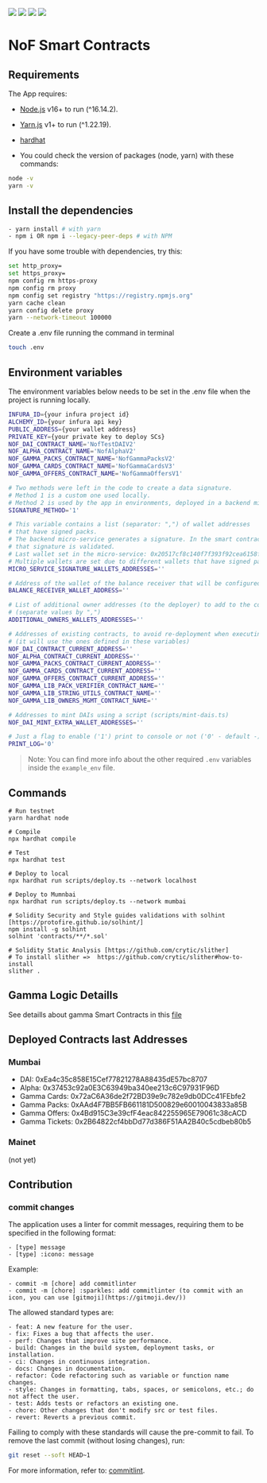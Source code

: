 ![](https://img.shields.io/badge/Solidity-informational?style=flat&logo=solidity&logoColor=white&color=6aa6f8)
![](https://img.shields.io/badge/Hardhat-informational?style=flat&logo=hardhat&logoColor=white&color=6aa6f8)
![](https://img.shields.io/badge/JavaScript-informational?style=flat&logo=javascript&logoColor=white&color=6aa6f8)
![](https://img.shields.io/badge/Typescript-informational?style=flat&logo=typescript&logoColor=white&color=6aa6f8)


# NoF Smart Contracts

## Requirements

The App requires:

- [Node.js](https://nodejs.org/) v16+ to run (^16.14.2).
- [Yarn.js](https://classic.yarnpkg.com/en/docs/install) v1+ to run (^1.22.19).
- [hardhat](https://hardhat.org/)

- You could check the version of packages (node, yarn) with these commands:

```sh
node -v
yarn -v
```

## Install the dependencies

```sh
- yarn install # with yarn
- npm i OR npm i --legacy-peer-deps # with NPM
```

If you have some trouble with dependencies, try this:

```sh
set http_proxy=
set https_proxy=
npm config rm https-proxy
npm config rm proxy
npm config set registry "https://registry.npmjs.org"
yarn cache clean
yarn config delete proxy
yarn --network-timeout 100000
```

Create a .env file running the command in terminal

```sh
touch .env
```

## Environment variables

The environment variables below needs to be set in the .env file when the project is running locally.

```sh
INFURA_ID={your infura project id}
ALCHEMY_ID={your infura api key}
PUBLIC_ADDRESS={your wallet address}
PRIVATE_KEY={your private key to deploy SCs}
NOF_DAI_CONTRACT_NAME='NofTestDAIV2'
NOF_ALPHA_CONTRACT_NAME='NofAlphaV2'
NOF_GAMMA_PACKS_CONTRACT_NAME='NofGammaPacksV2'
NOF_GAMMA_CARDS_CONTRACT_NAME='NofGammaCardsV3'
NOF_GAMMA_OFFERS_CONTRACT_NAME='NofGammaOffersV1'

# Two methods were left in the code to create a data signature.
# Method 1 is a custom one used locally.
# Method 2 is used by the app in environments, deployed in a backend micro-service.
SIGNATURE_METHOD='1'

# This variable contains a list (separator: ",") of wallet addresses
# that have signed packs.
# The backend micro-service generates a signature. In the smart contract calling the landing,
# that signature is validated.
# Last wallet set in the micro-service: 0x20517cf8c140f7f393f92cea6158f57385a75733
# Multiple wallets are set due to different wallets that have signed packs.
MICRO_SERVICE_SIGNATURE_WALLETS_ADDRESSES=''

# Address of the wallet of the balance receiver that will be configured in the gamma-packs contract
BALANCE_RECEIVER_WALLET_ADDRESS=''

# List of additional owner addresses (to the deployer) to add to the contracts
# (separate values by ",")
ADDITIONAL_OWNERS_WALLETS_ADDRESSES=''

# Addresses of existing contracts, to avoid re-deployment when executing the deploy.hs script
# (it will use the ones defined in these variables)
NOF_DAI_CONTRACT_CURRENT_ADDRESS=''
NOF_ALPHA_CONTRACT_CURRENT_ADDRESS=''
NOF_GAMMA_PACKS_CONTRACT_CURRENT_ADDRESS=''
NOF_GAMMA_CARDS_CONTRACT_CURRENT_ADDRESS=''
NOF_GAMMA_OFFERS_CONTRACT_CURRENT_ADDRESS=''
NOF_GAMMA_LIB_PACK_VERIFIER_CONTRACT_NAME=''
NOF_GAMMA_LIB_STRING_UTILS_CONTRACT_NAME=''
NOF_GAMMA_LIB_OWNERS_MGMT_CONTRACT_NAME=''

# Addresses to mint DAIs using a script (scripts/mint-dais.ts)
NOF_DAI_MINT_EXTRA_WALLET_ADDRESSES=''

# Just a flag to enable ('1') print to console or not ('0' - default -)
PRINT_LOG='0'
```

> Note: You can find more info about the other required `.env` variables inside the `example_env` file.


## Commands

```shell
# Run testnet
yarn hardhat node

# Compile
npx hardhat compile

# Test
npx hardhat test

# Deploy to local
npx hardhat run scripts/deploy.ts --network localhost

# Deploy to Mumnbai 
npx hardhat run scripts/deploy.ts --network mumbai

# Solidity Security and Style guides validations with solhint [https://protofire.github.io/solhint/]
npm install -g solhint
solhint 'contracts/**/*.sol'

# Solidity Static Analysis [https://github.com/crytic/slither]
# To install slither =>  https://github.com/crytic/slither#how-to-install
slither .
```


## Gamma Logic Detaills

See detaills about gamma Smart Contracts in this [file](./.doc/contracts-info.md)

## Deployed Contracts last Addresses

### Mumbai 
* DAI: 0xEa4c35c858E15Cef77821278A88435dE57bc8707
* Alpha: 0x37453c92a0E3C63949ba340ee213c6C97931F96D
* Gamma Cards: 0x72aC6A36de2f72BD39e9c782e9db0DCc41FEbfe2
* Gamma Packs: 0xAAd4F7BB5FB661181D500829e60010043833a85B
* Gamma Offers: 0x4Bd915C3e39cfF4eac842255965E79061c38cACD
* Gamma Tickets: 0x2B64822cf4bbDd77d386F51AA2B40c5cdbeb80b5

### Mainet

(not yet)


## Contribution

### commit changes

The application uses a linter for commit messages, requiring them to be specified in the following format:

```
- [type] message
- [type] :icono: message
```

Example:

```
- commit -m [chore] add commitlinter
- commit -m [chore] :sparkles: add commitlinter (to commit with an icon, you can use [gitmoji](https://gitmoji.dev/))
```

The allowed standard types are:

```
- feat: A new feature for the user.
- fix: Fixes a bug that affects the user.
- perf: Changes that improve site performance.
- build: Changes in the build system, deployment tasks, or installation.
- ci: Changes in continuous integration.
- docs: Changes in documentation.
- refactor: Code refactoring such as variable or function name changes.
- style: Changes in formatting, tabs, spaces, or semicolons, etc.; do not affect the user.
- test: Adds tests or refactors an existing one.
- chore: Other changes that don't modify src or test files.
- revert: Reverts a previous commit.
```

Failing to comply with these standards will cause the pre-commit to fail. To remove the last commit (without losing changes), run:


```sh
git reset --soft HEAD~1
```

For more information, refer to: [commitlint](https://commitlint.js.org/#/).


